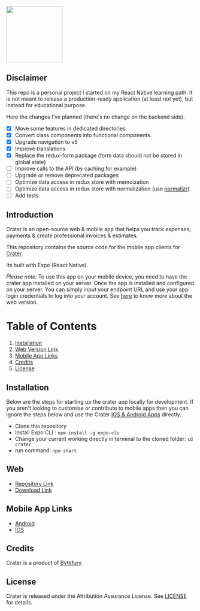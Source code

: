 <img height="150px" src="https://res.cloudinary.com/bytefury/image/upload/v1574149856/Crater/craterframe.png">

## Disclaimer

This repo is a personal project I started on my React Native learning path.
It is not meant to release a production-ready application (at least not yet), but instead for educational purpose.

Here the changes I've planned (there's no change on the backend side).

- [x] Move some features in dedicated directories.
- [x] Convert class components into functional components.
- [x] Upgrade navigation to v5
- [x] Improve translations
- [x] Replace the redux-form package (form data should not be stored in global state)
- [ ] Improve calls to the API (by caching for example)
- [ ] Upgrade or remove deprecated packages
- [ ] Optimize data access in redux store  with memoization
- [ ] Optimize data access in redux store  with normalization (use [normalizr](https://github.com/paularmstrong/normalizr))
- [ ] Add tests

## Introduction

Crater is an open-source web & mobile app that helps you track expenses, payments & create professional invoices & estimates.

This repository contains the source code for the mobile app clients for [Crater](https://craterapp.com).

Its built with Expo (React Native).

*Please note:* To use this app on your mobile device, you need to have the crater app installed on your server. Once the app is installed and configured on your server. You can simply input your endpoint URL and use your app login credentials to log into your account. See [here](#web) to know more about the web version.

# Table of Contents

1. [Installation](#installation)
2. [Web Version Link](#web)
3. [Mobile App Links](#mobile-app-links)
4. [Credits](#credits)
5. [License](#license)

## Installation
Below are the steps for starting up the crater app locally for development. If you aren't looking to customise or contribute to mobile apps then you can ignore the steps below and use the Crater [IOS & Android Apps](#mobile-app-links) directly.

- Clone this repository
- Install Expo CLI : `npm install -g expo-cli`
- Change your current working directly in terminal to the cloned folder: `cd crater`
- run command: `npm start`

## Web
- [Repository Link](https://github.com/bytefuryco/crater)
- [Download Link](https://craterapp.com/downloads)

## Mobile App Links
- [Android](https://play.google.com/store/apps/details?id=com.craterapp.app)
- [IOS](https://apps.apple.com/app/id1489169767)

## Credits
Crater is a product of [Bytefury](https://bytefury.com)

## License
Crater is released under the Attribution Assurance License.
See [LICENSE](LICENSE) for details.

